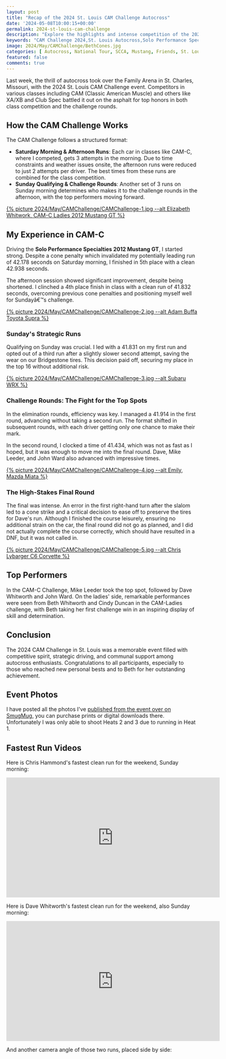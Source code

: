 ```yaml
---
layout: post
title: "Recap of the 2024 St. Louis CAM Challenge Autocross"
date: '2024-05-08T10:00:15+00:00'
permalink: 2024-st-louis-cam-challenge
description: "Explore the highlights and intense competition of the 2024 St. Louis CAM Challenge Autocross. Discover who excelled in the CAM classes and more!"
keywords: "CAM Challenge 2024,St. Louis Autocross,Solo Performance Specialties Mustang GT,Classic American Muscle autocross,CAM-C autocross results,Autocross driving tips,Competitive autocross event,Family Arena autocross,Bridgestone tires in racing,Autocross challenge rounds"
image: 2024/May/CAMChallenge/BethCones.jpg
categories: [ Autocross, National Tour, SCCA, Mustang, Friends, St. Louis, Local, CAM ]
featured: false
comments: true
---
```

Last week, the thrill of autocross took over the Family Arena in St. Charles, Missouri, with the 2024 St. Louis CAM Challenge event. Competitors in various classes including CAM (Classic American Muscle) and others like XA/XB and Club Spec battled it out on the asphalt for top honors in both class competition and the challenge rounds.

## How the CAM Challenge Works

The CAM Challenge follows a structured format:

- **Saturday Morning & Afternoon Runs**: Each car in classes like CAM-C, where I competed, gets 3 attempts in the morning. Due to time constraints and weather issues onsite, the afternoon runs were reduced to just 2 attempts per driver. The best times from these runs are combined for the class competition.
- **Sunday Qualifying & Challenge Rounds**: Another set of 3 runs on Sunday morning determines who makes it to the challenge rounds in the afternoon, with the top performers moving forward.

<a href="https://photos.rainbowmarks.com/2024/Autocross/STL-CAM-Challenge">{% picture 2024/May/CAMChallenge/CAMChallenge-1.jpg --alt Elizabeth Whitwork, CAM-C Ladies 2012 Mustang GT %}</a>

## My Experience in CAM-C

Driving the **Solo Performance Specialties 2012 Mustang GT**, I started strong. Despite a cone penalty which invalidated my potentially leading run of 42.178 seconds on Saturday morning, I finished in 5th place with a clean 42.938 seconds.

The afternoon session showed significant improvement, despite being shortened. I clinched a 4th place finish in class with a clean run of 41.832 seconds, overcoming previous cone penalties and positioning myself well for Sundayâ€™s challenge.

<a href="https://photos.rainbowmarks.com/2024/Autocross/STL-CAM-Challenge">{% picture 2024/May/CAMChallenge/CAMChallenge-2.jpg --alt Adam Buffa Toyota Supra %}</a>


### Sunday's Strategic Runs

Qualifying on Sunday was crucial. I led with a 41.831 on my first run and opted out of a third run after a slightly slower second attempt, saving the wear on our Bridgestone tires. This decision paid off, securing my place in the top 16 without additional risk.

<a href="https://photos.rainbowmarks.com/2024/Autocross/STL-CAM-Challenge">{% picture 2024/May/CAMChallenge/CAMChallenge-3.jpg --alt Subaru WRX %}</a>

### Challenge Rounds: The Fight for the Top Spots

In the elimination rounds, efficiency was key. I managed a 41.914 in the first round, advancing without taking a second run. The format shifted in subsequent rounds, with each driver getting only one chance to make their mark. 

In the second round, I clocked a time of 41.434, which was not as fast as I hoped, but it was enough to move me into the final round. Dave, Mike Leeder, and John Ward also advanced with impressive times.

<a href="https://photos.rainbowmarks.com/2024/Autocross/STL-CAM-Challenge">{% picture 2024/May/CAMChallenge/CAMChallenge-4.jpg --alt Emily, Mazda Miata %}</a>

### The High-Stakes Final Round

The final was intense. An error in the first right-hand turn after the slalom led to a cone strike and a critical decision to ease off to preserve the tires for Dave's run. Although I finished the course leisurely, ensuring no additional strain on the car, the final round did not go as planned, and I did not actually complete the course correctly, which should have resulted in a DNF, but it was not called in.

<a href="https://photos.rainbowmarks.com/2024/Autocross/STL-CAM-Challenge">{% picture 2024/May/CAMChallenge/CAMChallenge-5.jpg --alt Chris Lybarger C6 Corvette %}</a>

## Top Performers

In the CAM-C Challenge, Mike Leeder took the top spot, followed by Dave Whitworth and John Ward. On the ladies' side, remarkable performances were seen from Beth Whitworth and Cindy Duncan in the CAM-Ladies challenge, with Beth taking her first challenge win in an inspiring display of skill and determination.

## Conclusion

The 2024 CAM Challenge in St. Louis was a memorable event filled with competitive spirit, strategic driving, and communal support among autocross enthusiasts. Congratulations to all participants, especially to those who reached new personal bests and to Beth for her outstanding achievement.

## Event Photos
I have posted all the photos I've [published from the event over on SmugMug](https://photos.rainbowmarks.com/2024/Autocross/STL-CAM-Challenge), you can purchase prints or digital downloads there. Unfortunately I was only able to shoot Heats 2 and 3 due to running in Heat 1.

## Fastest Run Videos
Here is Chris Hammond's fastest clean run for the weekend, Sunday morning:
<iframe width="560" height="315" src="https://www.youtube.com/embed/IXzWOJWbMtg?si=wIIymISDcee-j8Xu" title="YouTube video player" frameborder="0" allow="accelerometer; autoplay; clipboard-write; encrypted-media; gyroscope; picture-in-picture; web-share" referrerpolicy="strict-origin-when-cross-origin" allowfullscreen></iframe>

Here is Dave Whitworth's fastest clean run for the weekend, also Sunday morning:
<iframe width="560" height="315" src="https://www.youtube.com/embed/O6D6v2-ldEo?si=hePmrggWv9XH153L" title="YouTube video player" frameborder="0" allow="accelerometer; autoplay; clipboard-write; encrypted-media; gyroscope; picture-in-picture; web-share" referrerpolicy="strict-origin-when-cross-origin" allowfullscreen></iframe>

And another camera angle of those two runs, placed side by side:
